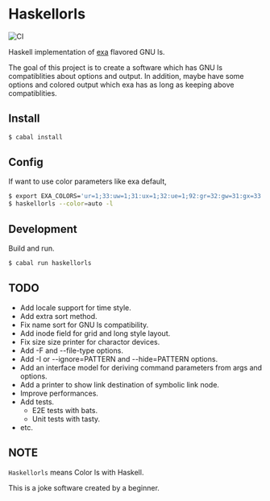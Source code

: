 # Haskellorls

![CI](https://github.com/a5ob7r/haskellorls/workflows/CI/badge.svg)

Haskell implementation of [exa](https://github.com/ogham/exa) flavored GNU ls.

The goal of this project is to create a software which has GNU ls compatiblities about options and output.
In addition, maybe have some options and colored output which exa has as long as keeping above compatiblities.

## Install

```sh
$ cabal install
```

## Config

If want to use color parameters like exa default,

```sh
$ export EXA_COLORS='ur=1;33:uw=1;31:ux=1;32:ue=1;92:gr=32:gw=31:gx=33:tr=32:tw=31:tx=33:su=96:sf=96:uu=1;33:gu=1;33:'
$ haskellorls --color=auto -l
```

## Development

Build and run.

```sh
$ cabal run haskellorls
```

## TODO

- Add locale support for time style.
- Add extra sort method.
- Fix name sort for GNU ls compatibility.
- Add inode field for grid and long style layout.
- Fix size size printer for charactor devices.
- Add -F and --file-type options.
- Add -I or --ignore=PATTERN and --hide=PATTERN options.
- Add an interface model for deriving command parameters from args and options.
- Add a printer to show link destination of symbolic link node.
- Improve performances.
- Add tests.
  - E2E tests with bats.
  - Unit tests with tasty.
- etc.

## NOTE

`Haskellorls` means Color ls with Haskell.

This is a joke software created by a beginner.
